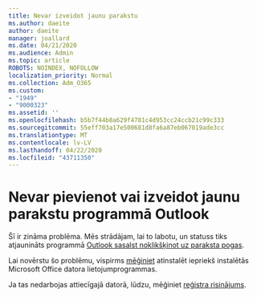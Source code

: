 ```yaml
---
title: Nevar izveidot jaunu parakstu
ms.author: daeite
author: daeite
manager: joallard
ms.date: 04/21/2020
ms.audience: Admin
ms.topic: article
ROBOTS: NOINDEX, NOFOLLOW
localization_priority: Normal
ms.collection: Adm_O365
ms.custom:
- "1949"
- "9000323"
ms.assetid: ''
ms.openlocfilehash: b5b7f44b8a629f4781c4d953cc24ccb21c99c333
ms.sourcegitcommit: 55eff703a17e500681d8fa6a87eb067019ade3cc
ms.translationtype: MT
ms.contentlocale: lv-LV
ms.lasthandoff: 04/22/2020
ms.locfileid: "43711350"
---
```

# <a name="cannot-add-or-create-a-new-signature-in-outlook"></a>Nevar pievienot vai izveidot jaunu parakstu programmā Outlook

Šī ir zināma problēma. Mēs strādājam, lai to labotu, un statuss tiks atjaunināts programmā [Outlook sasalst noklikšķinot uz paraksta pogas](https://support.office.com/article/c70b36c2-66ca-401c-ab45-f29a46495d02).

Lai novērstu šo problēmu, vispirms [mēģiniet](https://support.office.com/article/c70b36c2-66ca-401c-ab45-f29a46495d02) atinstalēt iepriekš instalētās Microsoft Office datora lietojumprogrammas. 

Ja tas nedarbojas attiecīgajā datorā, lūdzu, mēģiniet [reģistra risinājums](https://support.office.com/article/c70b36c2-66ca-401c-ab45-f29a46495d02).